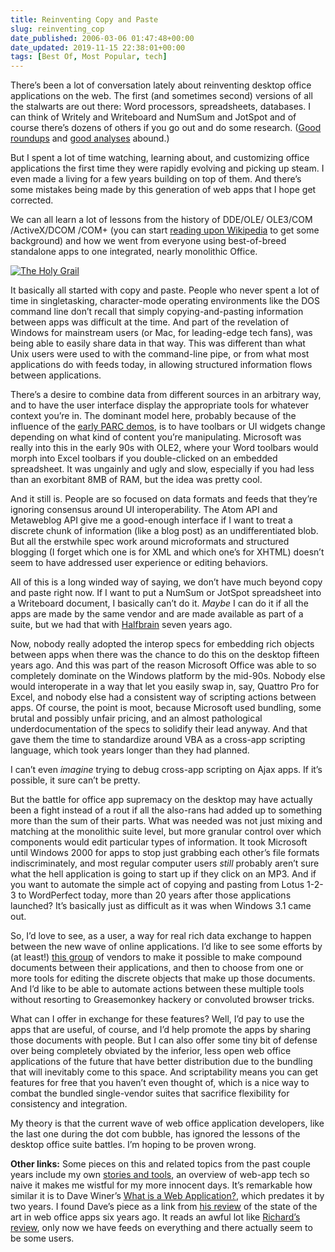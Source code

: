```yaml
---
title: Reinventing Copy and Paste
slug: reinventing_cop
date_published: 2006-03-06 01:47:48+00:00
date_updated: 2019-11-15 22:38:01+00:00
tags: [Best Of, Most Popular, tech]
---
```

There’s been a lot of conversation lately about reinventing desktop office applications on the web. The first (and sometimes second) versions of all the stalwarts are out there: Word processors, spreadsheets, databases. I can think of Writely and Writeboard and NumSum and JotSpot and of course there’s dozens of others if you go out and do some research. ([Good roundups](http://blogs.zdnet.com/web2explorer/?p=123) and [good analyses](http://www.innovationcreators.com/2006/02/the_next_wave_in_productivity_1.html) abound.)

But I spent a lot of time watching, learning about, and customizing office applications the first time they were rapidly evolving and picking up steam. I even made a living for a few years building on top of them. And there’s some mistakes being made by this generation of web apps that I hope get corrected.

We can all learn a lot of lessons from the history of DDE/OLE/ OLE3/COM /ActiveX/DCOM /COM+ (you can start [reading up](http://en.wikipedia.org/wiki/ActiveX)[on Wikipedia](http://en.wikipedia.org/wiki/Object_linking_and_embedding) to get some background) and how we went from everyone using best-of-breed standalone apps to one integrated, nearly monolithic Office.

[![The Holy Grail](/images/holygrail-thumb.png)](https://cdn.glitch.global/71e5579f-aba0-499a-b200-01549a2a80ce/holygrail.png?v=1730094735616)

It basically all started with copy and paste. People who never spent a lot of time in singletasking, character-mode operating environments like the DOS command line don’t recall that simply copying-and-pasting information between apps was difficult at the time. And part of the revelation of Windows for mainstream users (or Mac, for leading-edge tech fans), was being able to easily share data in that way. This was different than what Unix users were used to with the command-line pipe, or from what most applications do with feeds today, in allowing structured information flows between applications.

There’s a desire to combine data from different sources in an arbitrary way, and to have the user interface display the appropriate tools for whatever context you’re in. The dominant model here, probably because of the influence of the [early PARC demos](http://codinginparadise.org/weblog/2006/03/introducing-hyperscope-project.html), is to have toolbars or UI widgets change depending on what kind of content you’re manipulating. Microsoft was really into this in the early 90s with OLE2, where your Word toolbars would morph into Excel toolbars if you double-clicked on an embedded spreadsheet. It was ungainly and ugly and slow, especially if you had less than an exorbitant 8MB of RAM, but the idea was pretty cool.

And it still is. People are so focused on data formats and feeds that they’re ignoring consensus around UI interoperability. The Atom API and Metaweblog API give me a good-enough interface if I want to treat a discrete chunk of information (like a blog post) as an undifferentiated blob. But all the erstwhile spec work around microformats and structured blogging (I forget which one is for XML and which one’s for XHTML) doesn’t seem to have addressed user experience or editing behaviors.

All of this is a long winded way of saying, we don’t have much beyond copy and paste right now. If I want to put a NumSum or JotSpot spreadsheet into a Writeboard document, I basically can’t do it. *Maybe* I can do it if all the apps are made by the same vendor and are made available as part of a suite, but we had that with [Halfbrain](http://www.forbes.com/1999/11/29/feat.html) seven years ago.

Now, nobody really adopted the interop specs for embedding rich objects between apps when there was the chance to do this on the desktop fifteen years ago. And this was part of the reason Microsoft Office was able to so completely dominate on the Windows platform by the mid-90s. Nobody else would interoperate in a way that let you easily swap in, say, Quattro Pro for Excel, and nobody else had a consistent way of scripting actions between apps. Of course, the point is moot, because Microsoft used bundling, some brutal and possibly unfair pricing, and an almost pathological underdocumentation of the specs to solidify their lead anyway. And that gave them the time to standardize around VBA as a cross-app scripting language, which took years longer than they had planned.

I can’t even *imagine* trying to debug cross-app scripting on Ajax apps. If it’s possible, it sure can’t be pretty.

But the battle for office app supremacy on the desktop may have actually been a fight instead of a rout if all the also-rans had added up to something more than the sum of their parts. What was needed was not just mixing and matching at the monolithic suite level, but more granular control over which components would edit particular types of information. It took Microsoft until Windows 2000 for apps to stop just grabbing each other’s file formats indiscriminately, and most regular computer users *still* probably aren’t sure what the hell application is going to start up if they click on an MP3. And if you want to automate the simple act of copying and pasting from Lotus 1-2-3 to WordPerfect today, more than 20 years after those applications launched? It’s basically just as difficult as it was when Windows 3.1 came out.

So, I’d love to see, as a user, a way for real rich data exchange to happen between the new wave of online applications. I’d like to see some efforts by (at least!) [this group](http://blogs.zdnet.com/web2explorer/?p=123) of vendors to make it possible to make compound documents between their applications, and then to choose from one or more tools for editing the discrete objects that make up those documents. And I’d like to be able to automate actions between these multiple tools without resorting to Greasemonkey hackery or convoluted browser tricks.

What can I offer in exchange for these features? Well, I’d pay to use the apps that are useful, of course, and I’d help promote the apps by sharing those documents with people. But I can also offer some tiny bit of defense over being completely obviated by the inferior, less open web office applications of the future that have better distribution due to the bundling that will inevitably come to this space. And scriptability means you can get features for free that you haven’t even thought of, which is a nice way to combat the bundled single-vendor suites that sacrifice flexibility for consistency and integration.

My theory is that the current wave of web office application developers, like the last one during the dot com bubble, has ignored the lessons of the desktop office suite battles. I’m hoping to be proven wrong.

**Other links:** Some pieces on this and related topics from the past couple years include my own [stories and tools](http://www.theobvious.com/archive/2002/04/15.html), an overview of web-app tech so naive it makes me wistful for my more innocent days. It’s remarkable how similar it is to Dave Winer’s [What is a Web Application?](http://davenet.scripting.com/2000/03/12/whatIsAWebApplication), which predates it by two years. I found Dave’s piece as a link from [his review](http://davenet.scripting.com/2000/03/16/thanksEsther) of the state of the art in web office apps six years ago. It reads an awful lot like [Richard’s review](http://blogs.zdnet.com/web2explorer/?p=123), only now we have feeds on everything and there actually seem to be some users.
